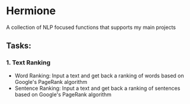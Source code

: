 # Hermione

A collection of NLP focused functions that supports my main projects

## Tasks:

### 1. Text Ranking
- Word Ranking: Input a text and get back a ranking of words based on Google's PageRank algorithm
- Sentence Ranking: Input a text and get back a ranking of sentences based on Google's PageRank algorithm
